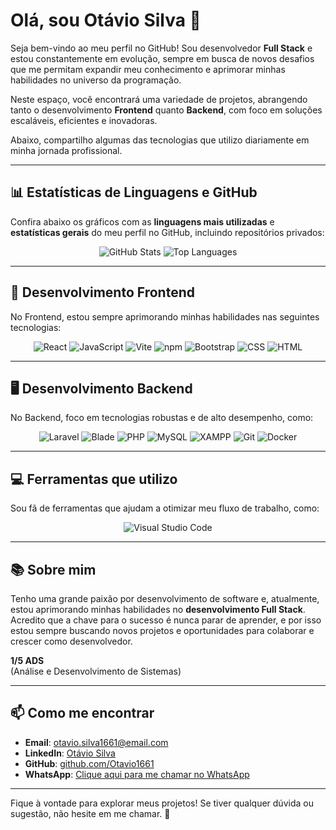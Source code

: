 # Olá, sou Otávio Silva 👋

Seja bem-vindo ao meu perfil no GitHub! Sou desenvolvedor **Full Stack** e estou constantemente em evolução, sempre em busca de novos desafios que me permitam expandir meu conhecimento e aprimorar minhas habilidades no universo da programação.

Neste espaço, você encontrará uma variedade de projetos, abrangendo tanto o desenvolvimento **Frontend** quanto **Backend**, com foco em soluções escaláveis, eficientes e inovadoras.

Abaixo, compartilho algumas das tecnologias que utilizo diariamente em minha jornada profissional.

---

## 📊 Estatísticas de Linguagens e GitHub

Confira abaixo os gráficos com as **linguagens mais utilizadas** e **estatísticas gerais** do meu perfil no GitHub, incluindo repositórios privados:

<p align="center">
  <img src="https://github-readme-stats.vercel.app/api?username=Otavio1661&show_icons=true&theme=radical&include_all_commits=true&count_private=true&hide_title=true" alt="GitHub Stats"/>
  <img src="https://github-readme-stats.vercel.app/api/top-langs/?username=Otavio1661&layout=compact&langs_count=8&theme=radical&count_private=true" alt="Top Languages"/>
</p>

---

## 🚀 Desenvolvimento Frontend

No Frontend, estou sempre aprimorando minhas habilidades nas seguintes tecnologias:

<p align="center">
  <img src="https://img.shields.io/badge/React-61DAFB?style=for-the-badge&logo=react&logoColor=black" alt="React"/>
  <img src="https://img.shields.io/badge/JavaScript-F7DF1E?style=for-the-badge&logo=javascript&logoColor=black" alt="JavaScript"/>
   <img src="https://img.shields.io/badge/Vite-646CFF?style=for-the-badge&logo=vite&logoColor=white" alt="Vite"/>
  <img src="https://img.shields.io/badge/npm-CB3837?style=for-the-badge&logo=npm&logoColor=white" alt="npm"/>
  <img src="https://img.shields.io/badge/Bootstrap-563D7C?style=for-the-badge&logo=bootstrap&logoColor=white" alt="Bootstrap"/>
  <img src="https://img.shields.io/badge/CSS-1572B6?style=for-the-badge&logo=css3&logoColor=white" alt="CSS"/>
  <img src="https://img.shields.io/badge/HTML-E34F26?style=for-the-badge&logo=html5&logoColor=white" alt="HTML"/>
</p>

---

## 🖥️ Desenvolvimento Backend

No Backend, foco em tecnologias robustas e de alto desempenho, como:

<p align="center">
  <img src="https://img.shields.io/badge/Laravel-FF2D20?style=for-the-badge&logo=laravel&logoColor=white" alt="Laravel"/>
  <img src="https://img.shields.io/badge/Blade-E34F26?style=for-the-badge&logo=laravel&logoColor=white" alt="Blade"/>
  <img src="https://img.shields.io/badge/PHP-777BB4?style=for-the-badge&logo=php&logoColor=white" alt="PHP"/>
  <img src="https://img.shields.io/badge/MySQL-4479A1?style=for-the-badge&logo=mysql&logoColor=white" alt="MySQL"/>
  <img src="https://img.shields.io/badge/XAMPP-FDB10D?style=for-the-badge&logo=xampp&logoColor=white" alt="XAMPP"/>
  <img src="https://img.shields.io/badge/Git-F05032?style=for-the-badge&logo=git&logoColor=white" alt="Git"/>
  <img src="https://img.shields.io/badge/Docker-2496ED?style=for-the-badge&logo=docker&logoColor=white" alt="Docker"/>
</p>

---

## 💻 Ferramentas que utilizo

Sou fã de ferramentas que ajudam a otimizar meu fluxo de trabalho, como:

<p align="center">
  <img src="https://img.shields.io/badge/Visual%20Studio%20Code-007ACC?style=for-the-badge&logo=visualstudiocode&logoColor=white" alt="Visual Studio Code"/>
</p>

---

## 📚 Sobre mim

Tenho uma grande paixão por desenvolvimento de software e, atualmente, estou aprimorando minhas habilidades no **desenvolvimento Full Stack**. Acredito que a chave para o sucesso é nunca parar de aprender, e por isso estou sempre buscando novos projetos e oportunidades para colaborar e crescer como desenvolvedor.

**1/5 ADS**  
(Análise e Desenvolvimento de Sistemas)

---

## 📫 Como me encontrar

- **Email**: otavio.silva1661@email.com  
- **LinkedIn**: [Otávio Silva](https://www.linkedin.com/in/otavio-silva-6b8361339/)  
- **GitHub**: [github.com/Otavio1661](https://github.com/Otavio1661)
- **WhatsApp**: [Clique aqui para me chamar no WhatsApp](https://wa.me/5544997341687)

---

Fique à vontade para explorar meus projetos! Se tiver qualquer dúvida ou sugestão, não hesite em me chamar. 🚀
